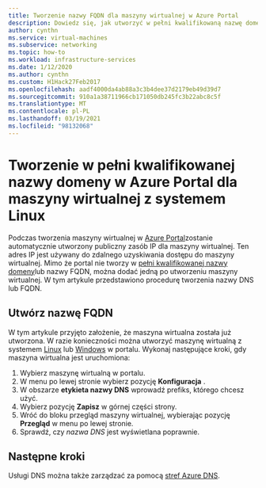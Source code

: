 ```yaml
---
title: Tworzenie nazwy FQDN dla maszyny wirtualnej w Azure Portal
description: Dowiedz się, jak utworzyć w pełni kwalifikowaną nazwę domeny (FQDN) dla maszyny wirtualnej w Azure Portal.
author: cynthn
ms.service: virtual-machines
ms.subservice: networking
ms.topic: how-to
ms.workload: infrastructure-services
ms.date: 1/12/2020
ms.author: cynthn
ms.custom: H1Hack27Feb2017
ms.openlocfilehash: aadf4000da4ab88a3c3b4dee37d2179eb49d39d7
ms.sourcegitcommit: 910a1a38711966cb171050db245fc3b22abc8c5f
ms.translationtype: MT
ms.contentlocale: pl-PL
ms.lasthandoff: 03/19/2021
ms.locfileid: "98132068"
---
```

# <a name="create-a-fully-qualified-domain-name-in-the-azure-portal-for-a-linux-vm"></a>Tworzenie w pełni kwalifikowanej nazwy domeny w Azure Portal dla maszyny wirtualnej z systemem Linux

Podczas tworzenia maszyny wirtualnej w [Azure Portal](https://portal.azure.com)zostanie automatycznie utworzony publiczny zasób IP dla maszyny wirtualnej. Ten adres IP jest używany do zdalnego uzyskiwania dostępu do maszyny wirtualnej. Mimo że portal nie tworzy w [pełni kwalifikowanej nazwy domeny](https://en.wikipedia.org/wiki/Fully_qualified_domain_name)lub nazwy FQDN, można dodać jedną po utworzeniu maszyny wirtualnej. W tym artykule przedstawiono procedurę tworzenia nazwy DNS lub FQDN. 

## <a name="create-a-fqdn"></a>Utwórz nazwę FQDN
W tym artykule przyjęto założenie, że maszyna wirtualna została już utworzona. W razie konieczności można utworzyć maszynę wirtualną z systemem [Linux](./linux/quick-create-portal.md) lub [Windows](./windows/quick-create-portal.md) w portalu. Wykonaj następujące kroki, gdy maszyna wirtualna jest uruchomiona:


1. Wybierz maszynę wirtualną w portalu. 
1. W menu po lewej stronie wybierz pozycję **Konfiguracja** .
1. W obszarze **etykieta nazwy DNS** wprowadź prefiks, którego chcesz użyć.
1. Wybierz pozycję **Zapisz** w górnej części strony.
1. Wróć do bloku przegląd maszyny wirtualnej, wybierając pozycję **Przegląd** w menu po lewej stronie. 
1. Sprawdź, czy *nazwa DNS* jest wyświetlana poprawnie. 

## <a name="next-steps"></a>Następne kroki

Usługi DNS można także zarządzać za pomocą [stref Azure DNS](../dns/dns-getstarted-portal.md).

